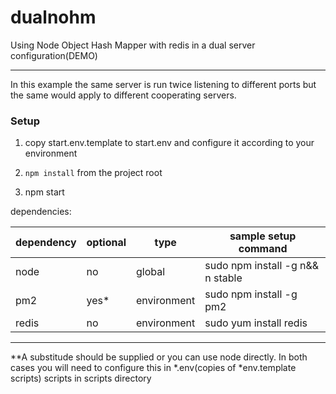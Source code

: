 # dualnohm
Using Node Object Hash Mapper with redis in a dual server configuration(DEMO)
***
In this example the same server is run twice listening to different ports but the same would apply to different cooperating servers.
### Setup
1. copy start.env.template to start.env and configure it according to your environment

2. ```npm install``` from the project root

3. npm start


dependencies:

|   dependency  |   optional    |   type        |   sample setup command                |
|   ----------  |   ---------   |   ----        |   --------------------                |
|   node        |   no          |   global      |   sudo npm install -g n&& n stable    |
|   pm2         |   yes*        |   environment |   sudo npm install -g pm2             |
|   redis       |   no          |   environment |   sudo yum install redis              |

***
**A substitude should be supplied or you can use node directly. In both cases you will need to configure this in  *.env(copies of *env.template scripts) scripts in scripts directory

